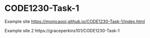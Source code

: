 # CODE1230-Task-1
Example site
https://monicaooi.github.io/CODE1230-Task-1/index.html


Example site 2
https://graceperkins101/CODE1230-Task-1
